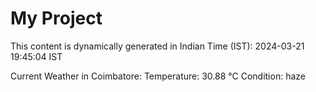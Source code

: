 # My Project

This content is dynamically generated in Indian Time (IST): 2024-03-21 19:45:04 IST


Current Weather in Coimbatore:
Temperature: 30.88 °C
Condition: haze
